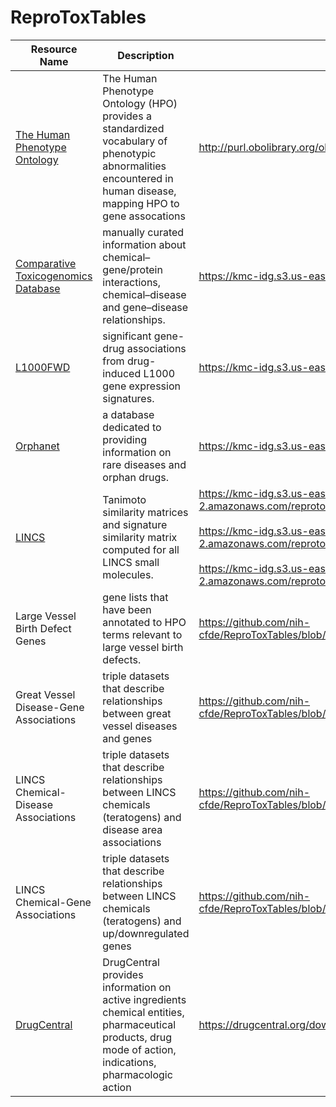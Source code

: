 # ReproToxTables

| Resource Name | Description | STRIDES Access URL | Key Entities | Contributor
|-|-|-|-|-|
| [The Human Phenotype Ontology](https://hpo.jax.org/app/) | The Human Phenotype Ontology (HPO) provides a standardized vocabulary of phenotypic abnormalities encountered in human disease, mapping HPO to gene assocations | http://purl.obolibrary.org/obo/hp/hpoa/phenotype_to_genes.txt | HPO, genes | SPARC/KF/IDG |
| [Comparative Toxicogenomics Database](https://ctdbase.org/) | manually curated information about chemical–gene/protein interactions, chemical–disease and gene–disease relationships. | https://kmc-idg.s3.us-east-2.amazonaws.com/reprotox/CTD.zip | diseases, genes, chemicals | Eryk Kropiwnicki, LINCS |
| [L1000FWD](https://maayanlab.cloud/L1000FWD/) | significant gene-drug associations from drug-induced L1000 gene expression signatures. | https://kmc-idg.s3.us-east-2.amazonaws.com/reprotox/LINCS.zip | genes, chemicals | Eryk Kropiwnicki, LINCS |
| [Orphanet](http://www.orphadata.org/cgi-bin/index.php) | a database dedicated to providing information on rare diseases and orphan drugs. | https://kmc-idg.s3.us-east-2.amazonaws.com/reprotox/Orpha.zip | diseases, chemicals | Eryk Kropiwnicki, LINCS |
|  [LINCS](https://clue.io/data) | Tanimoto similarity matrices  and signature similarity matrix computed for all LINCS small molecules. | https://kmc-idg.s3.us-east-2.amazonaws.com/reprotox/LINCS_chemicals_ECFP4_similarity_matrix.h5<br><br>https://kmc-idg.s3.us-east-2.amazonaws.com/reprotox/LINCS_chemicals_ECFP6_similarity_matrix.h5<br><br>https://kmc-idg.s3.us-east-2.amazonaws.com/reprotox/LINCS_chemicals_signature_similarity.h5| genes, chemicals | Eryk Kropiwnicki, LINCS |
| Large Vessel Birth Defect Genes | gene lists that have been annotated to HPO terms relevant to large vessel birth defects. | https://github.com/nih-cfde/ReproToxTables/blob/main/Great_Vessel_Associated_Diseases_v1.xlsx | genes | KidsFirst |
| Great Vessel Disease-Gene Associations | triple datasets that describe relationships between great vessel diseases and genes | https://github.com/nih-cfde/ReproToxTables/blob/main/Great_vessel_disease_gene_associations/ | diseases, genes | KidsFirst |
| LINCS Chemical-Disease Associations | triple datasets that describe relationships between LINCS chemicals (teratogens) and disease area associations | https://github.com/nih-cfde/ReproToxTables/blob/main/LINCS_chemical_disease_area_associations/ | chemicals, diseases | IDG/Leadscope |
| LINCS Chemical-Gene Associations | triple datasets that describe relationships between LINCS chemicals (teratogens) and up/downregulated genes | https://github.com/nih-cfde/ReproToxTables/blob/main/LINCS_chemical_gene_associations/ | chemicals, genes | LINCS |
| [DrugCentral](https://drugcentral.org/) | DrugCentral provides information on active ingredients chemical entities, pharmaceutical products, drug mode of action, indications, pharmacologic action | https://drugcentral.org/download | genes, chemicals | IDG |
